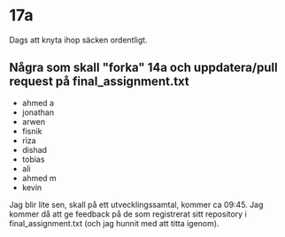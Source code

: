 # 17a
Dags att knyta ihop säcken ordentligt.

## Några som skall "forka" 14a och uppdatera/pull request på final_assignment.txt
- ahmed a
- jonathan
- arwen
- fisnik
- riza
- dishad
- tobias
- ali
- ahmed m
- kevin

Jag blir lite sen, skall på ett utvecklingssamtal, kommer ca 09:45.
Jag kommer då att ge feedback på de som registrerat sitt repository i final_assignment.txt
(och jag hunnit med att titta igenom).

